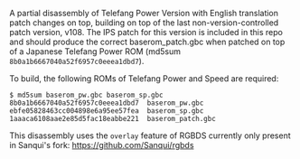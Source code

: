 A partial disassembly of Telefang Power Version with English translation patch
changes on top, building on top of the last non-version-controlled patch
version, v108.  The IPS patch for this version is included in this repo
and should produce the correct baserom_patch.gbc when patched on top
of a Japanese Telefang Power ROM (md5sum` 8b0a1b6667040a52f6957c0eeea1dbd7`).

To build, the following ROMs of Telefang Power and Speed are required:

```
$ md5sum baserom_pw.gbc baserom_sp.gbc
8b0a1b6667040a52f6957c0eeea1dbd7  baserom_pw.gbc
ebfe05828463cc004898e6a95ee57fea  baserom_sp.gbc
1aaaca6108aae2e85d5fac18eabbe221  baserom_patch.gbc
```

This disassembly uses the `overlay` feature of RGBDS currently only
present in Sanqui's fork: https://github.com/Sanqui/rgbds
